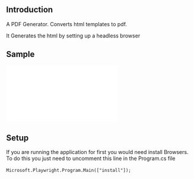 ## Introduction
A PDF Generator. Converts html templates to pdf.

It Generates the html by setting up a headless browser

## Sample
![architecture](PDFService.API/test.pdf)

## Setup
If you are running the application for first you would need install Browsers.
To do this you just need to uncomment this line in the Program.cs file 

`Microsoft.Playwright.Program.Main(["install"]);`
